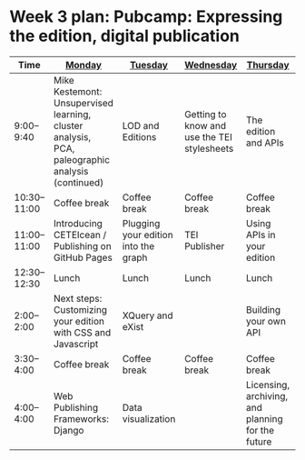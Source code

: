 # Week 3 plan: Pubcamp: Expressing the edition, digital publication

Time | [Monday](week_3/week_3_day_1_plan.md) |[Tuesday](week_3/week_3_day_2_plan.md) |[Wednesday](week_3/week_3_day_3_plan.md) |[Thursday](week_3/week_3_day_4_plan.md) |[Friday](week_3/week_3_day_5_plan.md) |
---- | ---- | ---- | ---- | ---- | ----  
9:00–9:40 | Mike Kestemont: Unsupervised learning, cluster analysis, PCA, paleographic analysis (continued) | LOD and Editions | Getting to know and use the TEI stylesheets | The edition and APIs | Publishing strategies 
10:30–11:00 | Coffee break | Coffee break | Coffee break | Coffee break | Coffee break 
11:00–11:00 | Introducing CETEIcean / Publishing on GitHub Pages | Plugging your edition into the graph | TEI Publisher | Using APIs in your edition | Sustainability 
12:30–12:30 | Lunch | Lunch | Lunch | Lunch | Lunch 
2:00–2:00 | Next steps: Customizing your edition with CSS and Javascript | XQuery and eXist | | Building your own API | 
3:30–4:00 | Coffee break | Coffee break | Coffee break | Coffee break | Coffee break 
4:00–4:00 | Web Publishing Frameworks: Django | Data visualization | | Licensing, archiving, and planning for the future | Wrapping up: What have we learned? 
